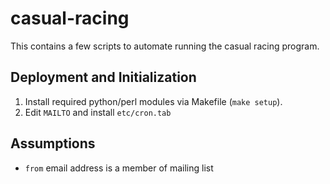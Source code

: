 # casual-racing
This contains a few scripts to automate running the casual racing program.

## Deployment and Initialization
1. Install required python/perl modules via Makefile (`make setup`).
2. Edit `MAILTO` and install `etc/cron.tab`

## Assumptions
* `from` email address is a member of mailing list
